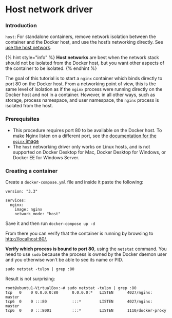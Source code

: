 # Host network driver

### Introduction

`host`: For standalone containers, remove network isolation between the container and the Docker host, and use the host’s networking directly. See [use the host network](https://docs.docker.com/network/host/).

{% hint style="info" %}
**Host networks** are best when the network stack should not be isolated from the Docker host, but you want other aspects of the container to be isolated.
{% endhint %}

The goal of this tutorial is to start a `nginx` container which binds directly to port 80 on the Docker host. From a networking point of view, this is the same level of isolation as if the `nginx` process were running directly on the Docker host and not in a container. However, in all other ways, such as storage, process namespace, and user namespace, the `nginx` process is isolated from the host.

### Prerequisites <a id="prerequisites"></a>

* This procedure requires port 80 to be available on the Docker host. To make Nginx listen on a different port, see the [documentation for the `nginx` image](https://hub.docker.com/_/nginx/)
* The `host` networking driver only works on Linux hosts, and is not supported on Docker Desktop for Mac, Docker Desktop for Windows, or Docker EE for Windows Server.

### Creating a container 

Create a `docker-compose.yml` file and inside it paste the following:

```text
version: "3.3"

services:
  nginx:
    image: nginx
    network_mode: "host"
```

Save it and then run `docker-compose up -d`

From there you can verify that the container is running by browsing to [http://localhost:80/.](http://localhost:80/.)

**Verify which process is bound to port 80**, using the `netstat` command. You need to use `sudo` because the process is owned by the Docker daemon user and you otherwise won’t be able to see its name or PID.

```text
sudo netstat -tulpn | grep :80
```

Result is not surprising: 

```text
root@ubuntu1-VirtualBox:~# sudo netstat -tulpn | grep :80
tcp   0    0 0.0.0.0:80      0.0.0.0:*   LISTEN      4027/nginx: master  
tcp6  0    0 :::80           :::*        LISTEN      4027/nginx: master  
tcp6  0    0 :::8001         :::*        LISTEN      1110/docker-proxy 
```

